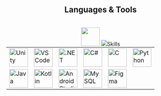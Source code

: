 <h2 align="center"> Languages & Tools </h2>
<br/>
<div align="center">
    <img src="http://skillicons.dev/icons?i=unity title=Unity" width="50" height="50"/>
    <img src="http://skillicons.dev/icons?i=vscode,dotnet,cs,c,python,java,kotlin,androidstudio,mysql,figma />
    <br>
    <img src=http://skillicons.dev/icons?i=html,css,javascript,jquery,nodejs,php /><br>
</div>




# Skills

<div style="text-align: center;">
  <table style="margin: 0 auto;">
    <tr>
      <td><img src="http://skillicons.dev/icons?i=unity" alt="Unity" title="Unity" width="50" height="50"></td>
      <td><img src="http://skillicons.dev/icons?i=vscode" alt="VSCode" title="VSCode" width="50" height="50"></td>
      <td><img src="http://skillicons.dev/icons?i=dotnet" alt=".NET" title=".NET" width="50" height="50"></td>
      <td><img src="http://skillicons.dev/icons?i=cs" alt="C#" title="C#" width="50" height="50"></td>
      <td><img src="http://skillicons.dev/icons?i=c" alt="C" title="C" width="50" height="50"></td>
      <td><img src="http://skillicons.dev/icons?i=python" alt="Python" title="Dino" width="50" height="50"></td>
    </tr>
    <tr>
      <td><img src="http://skillicons.dev/icons?i=java" alt="Java" title="Java" width="50" height="50"></td>
      <td><img src="http://skillicons.dev/icons?i=kotlin" alt="Kotlin" title="Kotlin" width="50" height="50"></td>
      <td><img src="http://skillicons.dev/icons?i=androidstudio" alt="Android Studio" title="Android Studio" width="50" height="50"></td>
      <td><img src="http://skillicons.dev/icons?i=mysql" alt="MySQL" title="MySQL" width="50" height="50"></td>
      <td><img src="http://skillicons.dev/icons?i=figma" alt="Figma" title="Figma" width="50" height="50"></td>
    </tr>
  </table>
</div>


